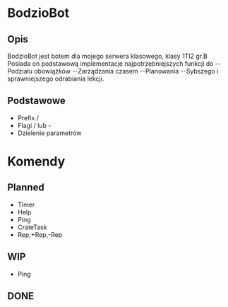 # BodzioBot


## Opis
BodzioBot jest botem dla mojego serwera klasowego, klasy 1TI2 gr.B
Posiada on podstawową implementacje najpotrzebniejszych funkcji do 
--Podziału obowiążków
--Zarządzania czasem
--Planowania
--Sybszego i sprawniejszego odrabiania lekcji.

## Podstawowe
- Prefix /
- Flagi / lub -
- Dzielenie parametrów 

# Komendy

## Planned
- Timer
- Help
- Ping
- CrateTask
- Rep,+Rep,-Rep

## WIP 
- Ping

## DONE
